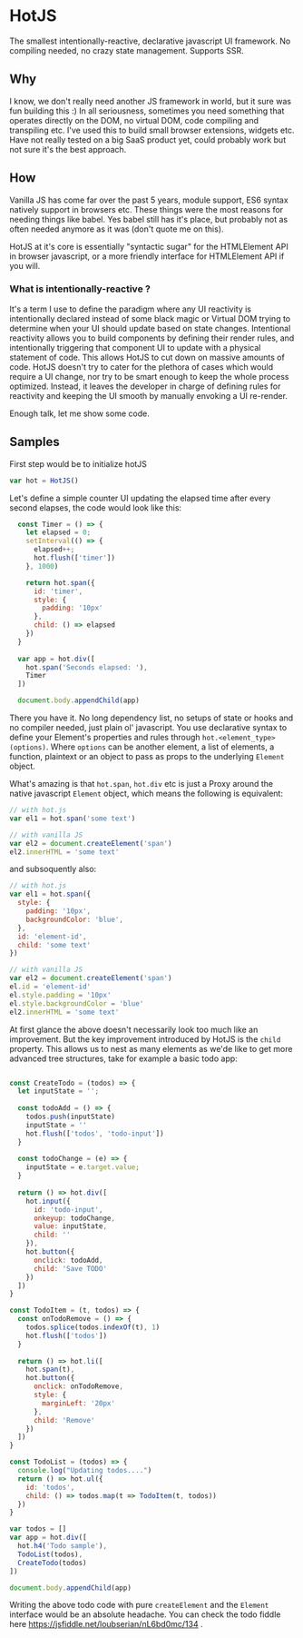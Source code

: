 # HotJS
The smallest intentionally-reactive, declarative javascript UI framework. No compiling needed, no crazy state management. Supports SSR.

## Why
I know, we don't really need another JS framework in world, but it sure was fun building this :) In all seriousness, sometimes you need something that operates directly on the DOM, no virtual DOM, code compiling and transpiling etc. I've used this to build small browser extensions, widgets etc. Have not really tested on a big SaaS product yet, could probably work but not sure it's the best approach.

## How
Vanilla JS has come far over the past 5 years, module support, ES6 syntax natively support in browsers etc. These things were the most reasons for needing things like babel. Yes babel still has it's place, but probably not as often needed anymore as it was (don't quote me on this).

HotJS at it's core is essentially "syntactic sugar" for the HTMLElement API in browser javascript, or a more friendly interface for HTMLElement API if you will.

### What is intentionally-reactive ?
It's a term I use to define the paradigm where any UI reactivity is intentionally declared instead of some black magic or Virtual DOM trying to determine when your UI should update based on state changes. Intentional reactivity allows you to build components by defining their render rules, and intentionally triggering that component UI to update with a physical statement of code. This allows HotJS to cut down on massive amounts of code. HotJS doesn't try to cater for the plethora of cases which would require a UI change, nor try to be smart enough to keep the whole process optimized. Instead, it leaves the developer in charge of defining rules for reactivity and keeping the UI smooth by manually envoking a UI re-render.

Enough talk, let me show some code.

## Samples

First step would be to initialize hotJS
```javascript
var hot = HotJS()
```

Let's define a simple counter UI updating the elapsed time after every second elapses, the code would look like this:
```javascript
  const Timer = () => {
    let elapsed = 0;
    setInterval(() => {
      elapsed++;
      hot.flush(['timer'])
    }, 1000)

    return hot.span({
      id: 'timer',
      style: {
      	padding: '10px'
      },
      child: () => elapsed
    })
  }
  
  var app = hot.div([
    hot.span('Seconds elapsed: '),
    Timer
  ])

  document.body.appendChild(app)
```

There you have it. No long dependency list, no setups of state or hooks and no compiler needed, just plain ol' javascript. You use declarative syntax to define your Element's properties and rules through `hot.<element_type>(options)`. Where `options` can be another element, a list of elements, a function, plaintext or an object to pass as props to the underlying `Element` object. 

What's amazing is that `hot.span`, `hot.div` etc is just a Proxy around the native javascript `Element` object, which means the following is equivalent:
```javascript
// with hot.js
var el1 = hot.span('some text')

// with vanilla JS
var el2 = document.createElement('span')
el2.innerHTML = 'some text'
```

and subsoquently also:
```javascript
// with hot.js
var el1 = hot.span({
  style: {
    padding: '10px',
    backgroundColor: 'blue',
  },
  id: 'element-id',
  child: 'some text'
})

// with vanilla JS
var el2 = document.createElement('span')
el.id = 'element-id'
el.style.padding = '10px'
el.style.backgroundColor = 'blue'
el2.innerHTML = 'some text'
```

At first glance the above doesn't necessarily look too much like an improvement. But the key improvement introduced by HotJS is the `child` property. This allows us to nest as many elements as we'de like to get more advanced tree structures, take for example a basic todo app:
```javascript

const CreateTodo = (todos) => {
  let inputState = '';
  
  const todoAdd = () => {
    todos.push(inputState)
    inputState = ''
    hot.flush(['todos', 'todo-input'])
  }
  
  const todoChange = (e) => {
    inputState = e.target.value;
  }
  
  return () => hot.div([
    hot.input({
      id: 'todo-input',
      onkeyup: todoChange,
      value: inputState,
      child: ''
    }),
    hot.button({
      onclick: todoAdd,
      child: 'Save TODO'
    })
  ])
}

const TodoItem = (t, todos) => {
  const onTodoRemove = () => {
    todos.splice(todos.indexOf(t), 1)
    hot.flush(['todos'])
  }
  
  return () => hot.li([
    hot.span(t),
    hot.button({
      onclick: onTodoRemove,
      style: {
        marginLeft: '20px'
      },
      child: 'Remove'
    })    
  ])
}

const TodoList = (todos) => {
  console.log("Updating todos....")
  return () => hot.ul({
    id: 'todos',
    child: () => todos.map(t => TodoItem(t, todos))
  })
}

var todos = []
var app = hot.div([
  hot.h4('Todo sample'),
  TodoList(todos),
  CreateTodo(todos)
])

document.body.appendChild(app)
```

Writing the above todo code with pure `createElement` and the `Element` interface would be an absolute headache. You can check the todo fiddle here https://jsfiddle.net/loubserian/nL6bd0mc/134 .